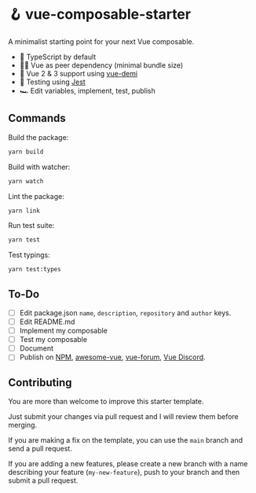 # 🪝 vue-composable-starter

A minimalist starting point for your next Vue composable.

- 🧩 TypeScript by default
- 🏋️‍♀️ Vue as peer dependency (minimal bundle size)
- 🤟 Vue 2 & 3 support using [vue-demi](https://github.com/antfu/vue-demi)
- 🤹 Testing using [Jest](https://jestjs.io)
- 🏎 Edit variables, implement, test, publish

## Commands

Build the package:

```bash
yarn build
```

Build with watcher:

```bash
yarn watch
```

Lint the package:

```bash
yarn link
```

Run test suite:

```bash
yarn test
```

Test typings:

```bash
yarn test:types
```

## To-Do

- [ ] Edit package.json `name`, `description`, `repository` and `author` keys.
- [ ] Edit README.md
- [ ] Implement my composable
- [ ] Test my composable
- [ ] Document
- [ ] Publish on [NPM](npmjs.com), [awesome-vue](https://github.com/vuejs/awesome-vue), [vue-forum](https://forum.vuejs.org/), [Vue Discord](https://fr.vuejs.org/v2/guide/join.html).

## Contributing

You are more than welcome to improve this starter template.

Just submit your changes via pull request and I will review them before merging.

If you are making a fix on the template, you can use the `main` branch and send a pull request.

If you are adding a new features, please create a new branch with a name describing your feature (`my-new-feature`), push to your branch and then submit a pull request.
